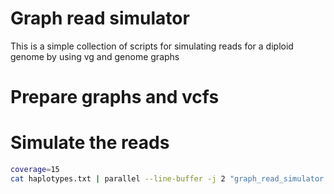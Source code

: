
# Graph read simulator
This is a simple collection of scripts for simulating reads for a diploid genome by using vg and genome graphs

# Prepare graphs and vcfs

# Simulate the reads

```bash
coverage=15
cat haplotypes.txt | parallel --line-buffer -j 2 "graph_read_simulator simulate_reads {} $coverage" | graph_read_simulator assign_ids positions.tsv simulated_reads.fa

```

